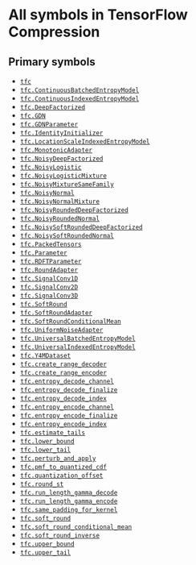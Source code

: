 # All symbols in TensorFlow Compression

<!-- Insert buttons and diff -->

## Primary symbols
*  <a href="../tfc.md"><code>tfc</code></a>
*  <a href="../tfc/ContinuousBatchedEntropyModel.md"><code>tfc.ContinuousBatchedEntropyModel</code></a>
*  <a href="../tfc/ContinuousIndexedEntropyModel.md"><code>tfc.ContinuousIndexedEntropyModel</code></a>
*  <a href="../tfc/DeepFactorized.md"><code>tfc.DeepFactorized</code></a>
*  <a href="../tfc/GDN.md"><code>tfc.GDN</code></a>
*  <a href="../tfc/GDNParameter.md"><code>tfc.GDNParameter</code></a>
*  <a href="../tfc/IdentityInitializer.md"><code>tfc.IdentityInitializer</code></a>
*  <a href="../tfc/LocationScaleIndexedEntropyModel.md"><code>tfc.LocationScaleIndexedEntropyModel</code></a>
*  <a href="../tfc/MonotonicAdapter.md"><code>tfc.MonotonicAdapter</code></a>
*  <a href="../tfc/NoisyDeepFactorized.md"><code>tfc.NoisyDeepFactorized</code></a>
*  <a href="../tfc/NoisyLogistic.md"><code>tfc.NoisyLogistic</code></a>
*  <a href="../tfc/NoisyLogisticMixture.md"><code>tfc.NoisyLogisticMixture</code></a>
*  <a href="../tfc/NoisyMixtureSameFamily.md"><code>tfc.NoisyMixtureSameFamily</code></a>
*  <a href="../tfc/NoisyNormal.md"><code>tfc.NoisyNormal</code></a>
*  <a href="../tfc/NoisyNormalMixture.md"><code>tfc.NoisyNormalMixture</code></a>
*  <a href="../tfc/NoisyRoundedDeepFactorized.md"><code>tfc.NoisyRoundedDeepFactorized</code></a>
*  <a href="../tfc/NoisyRoundedNormal.md"><code>tfc.NoisyRoundedNormal</code></a>
*  <a href="../tfc/NoisySoftRoundedDeepFactorized.md"><code>tfc.NoisySoftRoundedDeepFactorized</code></a>
*  <a href="../tfc/NoisySoftRoundedNormal.md"><code>tfc.NoisySoftRoundedNormal</code></a>
*  <a href="../tfc/PackedTensors.md"><code>tfc.PackedTensors</code></a>
*  <a href="../tfc/Parameter.md"><code>tfc.Parameter</code></a>
*  <a href="../tfc/RDFTParameter.md"><code>tfc.RDFTParameter</code></a>
*  <a href="../tfc/RoundAdapter.md"><code>tfc.RoundAdapter</code></a>
*  <a href="../tfc/SignalConv1D.md"><code>tfc.SignalConv1D</code></a>
*  <a href="../tfc/SignalConv2D.md"><code>tfc.SignalConv2D</code></a>
*  <a href="../tfc/SignalConv3D.md"><code>tfc.SignalConv3D</code></a>
*  <a href="../tfc/SoftRound.md"><code>tfc.SoftRound</code></a>
*  <a href="../tfc/SoftRoundAdapter.md"><code>tfc.SoftRoundAdapter</code></a>
*  <a href="../tfc/SoftRoundConditionalMean.md"><code>tfc.SoftRoundConditionalMean</code></a>
*  <a href="../tfc/UniformNoiseAdapter.md"><code>tfc.UniformNoiseAdapter</code></a>
*  <a href="../tfc/UniversalBatchedEntropyModel.md"><code>tfc.UniversalBatchedEntropyModel</code></a>
*  <a href="../tfc/UniversalIndexedEntropyModel.md"><code>tfc.UniversalIndexedEntropyModel</code></a>
*  <a href="../tfc/Y4MDataset.md"><code>tfc.Y4MDataset</code></a>
*  <a href="../tfc/create_range_decoder.md"><code>tfc.create_range_decoder</code></a>
*  <a href="../tfc/create_range_encoder.md"><code>tfc.create_range_encoder</code></a>
*  <a href="../tfc/entropy_decode_channel.md"><code>tfc.entropy_decode_channel</code></a>
*  <a href="../tfc/entropy_decode_finalize.md"><code>tfc.entropy_decode_finalize</code></a>
*  <a href="../tfc/entropy_decode_index.md"><code>tfc.entropy_decode_index</code></a>
*  <a href="../tfc/entropy_encode_channel.md"><code>tfc.entropy_encode_channel</code></a>
*  <a href="../tfc/entropy_encode_finalize.md"><code>tfc.entropy_encode_finalize</code></a>
*  <a href="../tfc/entropy_encode_index.md"><code>tfc.entropy_encode_index</code></a>
*  <a href="../tfc/estimate_tails.md"><code>tfc.estimate_tails</code></a>
*  <a href="../tfc/lower_bound.md"><code>tfc.lower_bound</code></a>
*  <a href="../tfc/lower_tail.md"><code>tfc.lower_tail</code></a>
*  <a href="../tfc/perturb_and_apply.md"><code>tfc.perturb_and_apply</code></a>
*  <a href="../tfc/pmf_to_quantized_cdf.md"><code>tfc.pmf_to_quantized_cdf</code></a>
*  <a href="../tfc/quantization_offset.md"><code>tfc.quantization_offset</code></a>
*  <a href="../tfc/round_st.md"><code>tfc.round_st</code></a>
*  <a href="../tfc/run_length_gamma_decode.md"><code>tfc.run_length_gamma_decode</code></a>
*  <a href="../tfc/run_length_gamma_encode.md"><code>tfc.run_length_gamma_encode</code></a>
*  <a href="../tfc/same_padding_for_kernel.md"><code>tfc.same_padding_for_kernel</code></a>
*  <a href="../tfc/soft_round.md"><code>tfc.soft_round</code></a>
*  <a href="../tfc/soft_round_conditional_mean.md"><code>tfc.soft_round_conditional_mean</code></a>
*  <a href="../tfc/soft_round_inverse.md"><code>tfc.soft_round_inverse</code></a>
*  <a href="../tfc/upper_bound.md"><code>tfc.upper_bound</code></a>
*  <a href="../tfc/upper_tail.md"><code>tfc.upper_tail</code></a>